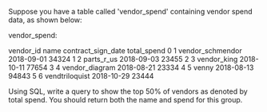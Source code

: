 Suppose you have a table called 'vendor_spend' containing vendor spend data, as shown below: 
    


    
    
vendor_spend: 


    
vendor_id	name	contract_sign_date	total_spend
0	1	vendor_schmendor	2018-09-01	34324
1	2	parts_r_us	2018-09-03	23455
2	3	vendor_king	2018-10-11	77654
3	4	vendor_diagram	2018-08-21	23334
4	5	venny	2018-08-13	94843
5	6	vendtriloquist	2018-10-29	23444
    

    
Using SQL, write a query to show the top 50% of vendors as denoted by total spend. You should return both the name and spend for this group.